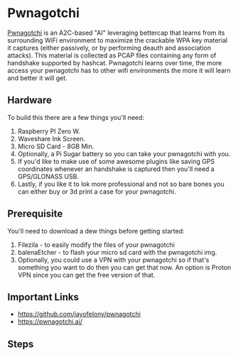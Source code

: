 # Pwnagotchi
[Pwnagotchi](https://pwnagotchi.ai/) is an A2C-based "AI" leveraging bettercap that learns from its surrounding WiFi environment to maximize the crackable WPA key material it captures (either passively, or by performing deauth and association attacks). This material is collected as PCAP files containing any form of handshake supported by hashcat. Pwnagotchi learns over time, the more access your pwnagotchi has to other wifi environments the more it will learn and better it will get. 

## Hardware
To build this there are a few things you'll need:
1. Raspberry PI Zero W.
2. Waveshare Ink Screen.
3. Micro SD Card - 8GB Min.
4. Optionally, a Pi Sugar battery so you can take your pwnagotchi with you.
5. If you'd like to make use of some awesome plugins like saving GPS coordinates whenever an handshake is captured then you'll need a GPS/GLONASS USB.
6. Lastly, if you like it to lok more professional and not so bare bones you can either buy or 3d print a case for your pwnagotchi.

## Prerequisite 
You'll need to download a dew things before getting started:
1. Filezila - to easily modify the files of your pwnagotchi
2. balenaEtcher - to flash your micro sd card with the pwnagotchi img.
3. Optionally, you could use a VPN with your pwnagotchi so if that's something you want to do then you can get that now. An option is Proton VPN since you can get the free version of that.

## Important Links
* https://github.com/jayofelony/pwnagotchi
* https://pwnagotchi.ai/

## Steps
